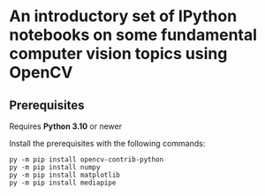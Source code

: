 # An introductory set of IPython notebooks on some fundamental computer vision topics using OpenCV

## Prerequisites
Requires **Python 3.10** or newer

Install the prerequisites with the following commands:
```
py -m pip install opencv-contrib-python
py -m pip install numpy
py -m pip install matplotlib
py -m pip install mediapipe
```
